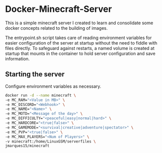 # Docker-Minecraft-Server
This is a simple minecraft server I created to learn and consolidate some docker concepts related to the building of images. 

The entrypoint.sh script takes care of reading environment variables for easier configuration of the server at startup without the need to fiddle with files directly. To safeguard against restarts, a named volume is created at startup that mounts in the container to hold server configuration and save information.

## Starting the server
Configure environment variables as necessary.

```bash
docker run -d --name minecraft \
-e MC_RAM="<Value in MB>" \
-e MC_DISCORD="<Webhook>" \
-e MC_NAME="<Name>" \
-e MC_MOTD="<Message of the day>" \
-e MC_DIFFICULTY="<peaceful|easy|normal|hard>" \
-e MC_HARDCORE="<true|false>" \
-e MC_GAMEMODE="<survival|creative|adventure|spectator>" \
-e MC_PVP="<true|false>" \
-e MC_MAX_PLAYERS="<Num of Players>" \
-v minecraft:/home/LinuxGSM/serverfiles \
jmarques15/minecraft
```